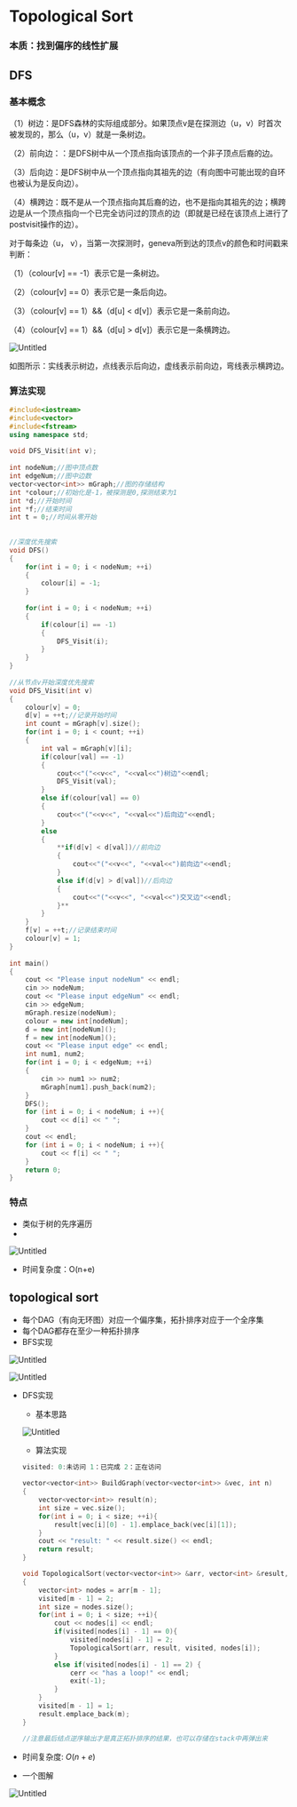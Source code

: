 # Topological Sort

### 本质：找到偏序的线性扩展

## DFS

### 基本概念

（1）树边：是DFS森林的实际组成部分。如果顶点v是在探测边（u，v）时首次被发现的，那么（u，v）就是一条树边。

（2）前向边：：是DFS树中从一个顶点指向该顶点的一个非子顶点后裔的边。

（3）后向边：是DFS树中从一个顶点指向其祖先的边（有向图中可能出现的自环也被认为是反向边）。

（4）横跨边：既不是从一个顶点指向其后裔的边，也不是指向其祖先的边；横跨边是从一个顶点指向一个已完全访问过的顶点的边（即就是已经在该顶点上进行了postvisit操作的边）。

对于每条边（u， v），当第一次探测时，geneva所到达的顶点v的颜色和时间戳来判断：

（1）（colour[v] == -1）表示它是一条树边。

（2）（colour[v] == 0）表示它是一条后向边。

（3）（colour[v] == 1）&&（d[u] < d[v]）表示它是一条前向边。

（4）（colour[v] == 1）&&（d[u] > d[v]）表示它是一条横跨边。

![Untitled](Topological%20Sort%20060851f667ca4565a861262648330c18/Untitled.png)

如图所示：实线表示树边，点线表示后向边，虚线表示前向边，弯线表示横跨边。

### 算法实现

```cpp
#include<iostream>
#include<vector>
#include<fstream>
using namespace std;
 
void DFS_Visit(int v);
 
int nodeNum;//图中顶点数
int edgeNum;//图中边数
vector<vector<int>> mGraph;//图的存储结构
int *colour;//初始化是-1，被探测是0,探测结束为1
int *d;//开始时间
int *f;//结束时间
int t = 0;//时间从零开始
 
 
//深度优先搜索
void DFS()
{
    for(int i = 0; i < nodeNum; ++i)
    {
        colour[i] = -1;
    }
 
    for(int i = 0; i < nodeNum; ++i)
    {
        if(colour[i] == -1)
        {
            DFS_Visit(i);
        }
    }
}
 
//从节点v开始深度优先搜索
void DFS_Visit(int v)
{
    colour[v] = 0;
    d[v] = ++t;//记录开始时间
    int count = mGraph[v].size();
    for(int i = 0; i < count; ++i)
    {
        int val = mGraph[v][i];
        if(colour[val] == -1)
        {
            cout<<"("<<v<<", "<<val<<")树边"<<endl;
            DFS_Visit(val);
        }
        else if(colour[val] == 0)
        {
            cout<<"("<<v<<", "<<val<<")后向边"<<endl;
        }
        else
        {
            **if(d[v] < d[val])//前向边
            {
                cout<<"("<<v<<", "<<val<<")前向边"<<endl;
            }
            else if(d[v] > d[val])//后向边
            {
                cout<<"("<<v<<", "<<val<<")交叉边"<<endl;
            }**
        }
    }
    f[v] = ++t;//记录结束时间
    colour[v] = 1;
}
 
int main()
{
    cout << "Please input nodeNum" << endl;
    cin >> nodeNum;
    cout << "Please input edgeNum" << endl;
    cin >> edgeNum;
    mGraph.resize(nodeNum);
    colour = new int[nodeNum];
    d = new int[nodeNum]();
    f = new int[nodeNum]();
    cout << "Please input edge" << endl;
    int num1, num2;
    for(int i = 0; i < edgeNum; ++i)
    {
        cin >> num1 >> num2;
        mGraph[num1].push_back(num2);
    }
    DFS();
    for (int i = 0; i < nodeNum; i ++){
        cout << d[i] << " ";
    }
    cout << endl;
    for (int i = 0; i < nodeNum; i ++){
        cout << f[i] << " ";
    }
    return 0;
}
```

### 特点

- 类似于树的先序遍历
- 

![Untitled](Topological%20Sort%20060851f667ca4565a861262648330c18/Untitled%201.png)

- 时间复杂度：O(n+e)

## topological sort

- 每个DAG（有向无环图）对应一个偏序集，拓扑排序对应于一个全序集
- 每个DAG都存在至少一种拓扑排序
- BFS实现

![Untitled](Topological%20Sort%20060851f667ca4565a861262648330c18/Untitled%202.png)

![Untitled](Topological%20Sort%20060851f667ca4565a861262648330c18/Untitled%203.png)

- DFS实现
    - 基本思路
    
    ![Untitled](Topological%20Sort%20060851f667ca4565a861262648330c18/Untitled%204.png)
    
    - 算法实现
    
    ```cpp
    visited: 0:未访问 1：已完成 2：正在访问
    
    vector<vector<int>> BuildGraph(vector<vector<int>> &vec, int n)
    {
        vector<vector<int>> result(n);
        int size = vec.size();
        for(int i = 0; i < size; ++i){
            result[vec[i][0] - 1].emplace_back(vec[i][1]);
        }
        cout << "result: " << result.size() << endl;
        return result;
    }
    
    void TopologicalSort(vector<vector<int>> &arr, vector<int> &result, vector<int> &visited, int m)
    {
        vector<int> nodes = arr[m - 1];
        visited[m - 1] = 2;
        int size = nodes.size();
        for(int i = 0; i < size; ++i){
            cout << nodes[i] << endl;
            if(visited[nodes[i] - 1] == 0){
                visited[nodes[i] - 1] = 2;
                TopologicalSort(arr, result, visited, nodes[i]);
            }
            else if(visited[nodes[i] - 1] == 2) {
                cerr << "has a loop!" << endl;
                exit(-1);
            }
        }
        visited[m - 1] = 1;
        result.emplace_back(m);
    }
    
    //注意最后结点逆序输出才是真正拓扑排序的结果，也可以存储在stack中再弹出来
    ```
    
- 时间复杂度: $O(n+e)$
- 一个图解

![Untitled](Topological%20Sort%20060851f667ca4565a861262648330c18/Untitled%205.png)